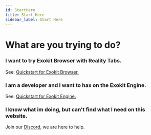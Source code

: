 ```yaml
---
id: StartHere 
title: Start Here 
sidebar_label: Start Here 
---
```


# What are you trying to do?


### I want to try Exokit Browser with Reality Tabs.

See: [Quickstart for Exokit Browser.](browserReality.md) 


### I am a developer and I want to hax on the Exokit Engine.

See: [Quickstart for Exokit Engine.](workExokitEngine.md) 

### I know what im doing, but can't find what I need on this website.

Join our [Discord](https://discordapp.com/invite/Apk6cZN), we are here to help.



